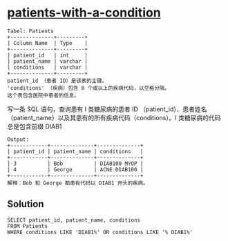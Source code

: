 # [patients-with-a-condition](https://leetcode-cn.com/problems/patients-with-a-condition/)

```
Tabel: Patients
+--------------+---------+
| Column Name  | Type    |
+--------------+---------+
| patient_id   | int     |
| patient_name | varchar |
| conditions   | varchar |
+--------------+---------+
patient_id （患者 ID）是该表的主键。
'conditions' （疾病）包含 0 个或以上的疾病代码，以空格分隔。
这个表包含医院中患者的信息。
```

写一条 SQL 语句，查询患有 I 类糖尿病的患者 ID （patient_id）、患者姓名（patient_name）以及其患有的所有疾病代码（conditions）。I 类糖尿病的代码总是包含前缀 DIAB1 
```
Output:
+------------+--------------+--------------+
| patient_id | patient_name | conditions   |
+------------+--------------+--------------+
| 3          | Bob          | DIAB100 MYOP |
| 4          | George       | ACNE DIAB100 | 
+------------+--------------+--------------+
解释：Bob 和 George 都患有代码以 DIAB1 开头的疾病。
```

## Solution

```mysql
SELECT patient_id, patient_name, conditions 
FROM Patients 
WHERE conditions LIKE 'DIAB1%' OR conditions LIKE '% DIAB1%'
```
